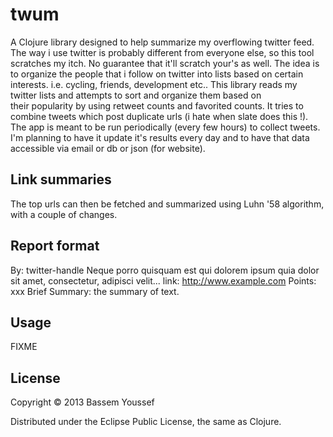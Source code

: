 # twum

A Clojure library designed to help summarize my overflowing twitter feed.
The way i use twitter is probably different from everyone else, so this tool
scratches my itch. No guarantee that it'll scratch your's as well.
The idea is to organize the people that i follow on twitter into lists based on
certain interests. i.e. cycling, friends, development etc..
This library reads my twitter lists and attempts to sort and organize them based on  
their popularity by using retweet counts and favorited counts. It tries to combine
tweets which post duplicate urls (i hate when slate does this !).
The app is meant to be run periodically (every few hours) to collect tweets.
I'm planning to have it update it's results every day and to have that data
accessible via email or db or json (for website).

## Link summaries
The top urls can then be fetched and summarized using Luhn '58 algorithm,
with a couple of changes.

## Report format

By: twitter-handle
Neque porro quisquam est qui dolorem ipsum quia dolor sit amet, consectetur, adipisci velit...
link: http://www.example.com
Points: xxx
Brief Summary: the summary of text.

## Usage

FIXME

## License

Copyright © 2013 Bassem Youssef

Distributed under the Eclipse Public License, the same as Clojure.
